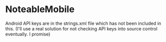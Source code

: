 # NoteableMobile

Android API keys are in the strings.xml file which has not been included in this.
(I'll use a real solution for not checking API keys into source control eventually. I promise)
